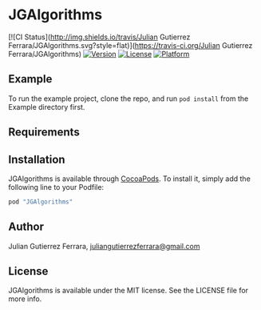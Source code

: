 # JGAlgorithms

[![CI Status](http://img.shields.io/travis/Julian Gutierrez Ferrara/JGAlgorithms.svg?style=flat)](https://travis-ci.org/Julian Gutierrez Ferrara/JGAlgorithms)
[![Version](https://img.shields.io/cocoapods/v/JGAlgorithms.svg?style=flat)](http://cocoapods.org/pods/JGAlgorithms)
[![License](https://img.shields.io/cocoapods/l/JGAlgorithms.svg?style=flat)](http://cocoapods.org/pods/JGAlgorithms)
[![Platform](https://img.shields.io/cocoapods/p/JGAlgorithms.svg?style=flat)](http://cocoapods.org/pods/JGAlgorithms)

## Example

To run the example project, clone the repo, and run `pod install` from the Example directory first.

## Requirements

## Installation

JGAlgorithms is available through [CocoaPods](http://cocoapods.org). To install
it, simply add the following line to your Podfile:

```ruby
pod "JGAlgorithms"
```

## Author

Julian Gutierrez Ferrara, juliangutierrezferrara@gmail.com

## License

JGAlgorithms is available under the MIT license. See the LICENSE file for more info.
